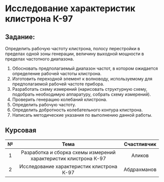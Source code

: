 # Исследование характеристик клистрона К-97


## Задание:
Определить рабочую частоту клистрона, полосу перестройки в пределах одной зоны генерации, величину выходной мощности в пределах частотного диапазона.


1.	Обосновать предполагаемый диапазон частот, в котором ожидается определение рабочей частоты клистрона.
2.	Изготовить переходной элемент к волноводу, используемому для предполагаемой рабочей частоте прибора.
3.	Разработать схему измерений (нарисовать структурную схему, подобрать необходимую аппаратуру, собрать схему измерений).
4.	Проверить генерацию колебаний клистрона.
5.	Определить рабочую частоту.
6.	Определить добротность колебательного контура клистрона.
7.	Написать методические указания по выполнению данной работы.


## Курсовая

|№|Тема|Счастливчик|
|:-:|:-:|:-:|
|1| Разработка и сборка схемы измерений характеристик клистрона К-97 | Аликов |
|2| Исследование  характеристик клистрона К-97 | Абдрахманов |
